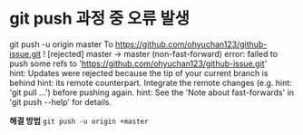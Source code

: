 # git push 과정 중 오류 발생

git push -u origin master
To https://github.com/ohyuchan123/github-issue.git
 ! [rejected]        master -> master (non-fast-forward)
error: failed to push some refs to 'https://github.com/ohyuchan123/github-issue.git'  
hint: Updates were rejected because the tip of your current branch is behind
hint: its remote counterpart. Integrate the remote changes (e.g.
hint: 'git pull ...') before pushing again.
hint: See the 'Note about fast-forwards' in 'git push --help' for details.

**해결 방법**
`git push -u origin +master`